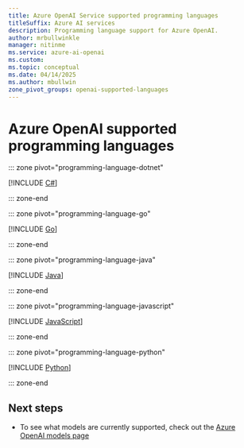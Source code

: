 ```yaml
---
title: Azure OpenAI Service supported programming languages
titleSuffix: Azure AI services
description: Programming language support for Azure OpenAI.
author: mrbullwinkle
manager: nitinme
ms.service: azure-ai-openai
ms.custom:
ms.topic: conceptual
ms.date: 04/14/2025
ms.author: mbullwin
zone_pivot_groups: openai-supported-languages
---
```


# Azure OpenAI supported programming languages

::: zone pivot="programming-language-dotnet"

[!INCLUDE [C#](./includes/language-overview/dotnet.md)]

::: zone-end

::: zone pivot="programming-language-go"

[!INCLUDE [Go](./includes/language-overview/go.md)]

::: zone-end

::: zone pivot="programming-language-java"

[!INCLUDE [Java](./includes/language-overview/java.md)]

::: zone-end

::: zone pivot="programming-language-javascript"

[!INCLUDE [JavaScript](./includes/language-overview/javascript.md)]

::: zone-end

::: zone pivot="programming-language-python"

[!INCLUDE [Python](./includes/language-overview/python.md)]

::: zone-end

## Next steps

- To see what models are currently supported, check out the [Azure OpenAI models page](./concepts/models.md)
